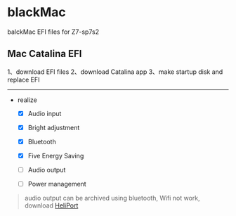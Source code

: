 # blackMac
balckMac EFI files for Z7-sp7s2


## Mac Catalina EFI

1、download EFI files
2、download Catalina app
3、make startup disk and replace EFI

---
- realize 
  - [x] Audio input
  - [x] Bright adjustment
  - [x] Bluetooth 
  - [x] Five Energy Saving
  - [ ] Audio output
  - [ ] Power management 


> audio output can be archived using bluetooth,  Wifi not work, download [HeliPort](https://github.com/OpenIntelWireless/HeliPort)
